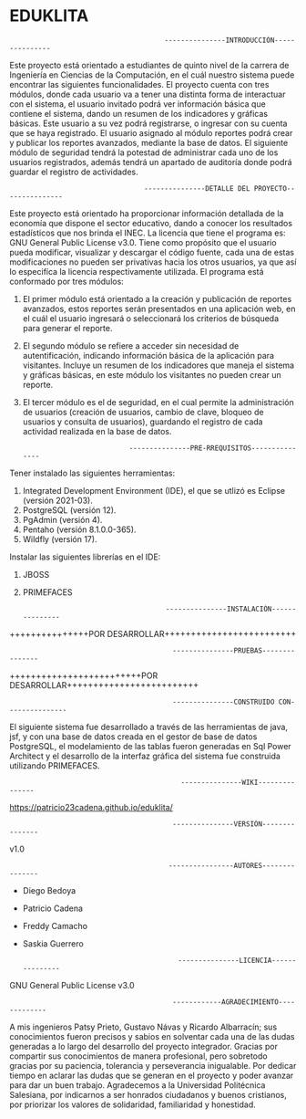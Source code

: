 # EDUKLITA

                                          ---------------INTRODUCCIÓN---------------

Este proyecto está orientado a estudiantes de quinto nivel de la carrera de Ingeniería en Ciencias de la Computación,
en el cuál nuestro sistema puede encontrar las siguientes funcionalidades. 
El proyecto cuenta con tres módulos, donde cada usuario va a tener una distinta forma de interactuar con el sistema,
el usuario invitado podrá ver información básica que contiene el sistema, dando un resumen de los indicadores y 
gráficas básicas. Este usuario a su vez podrá registrarse, o ingresar con su cuenta que se haya registrado.
El usuario asignado al módulo reportes podrá crear y publicar los reportes avanzados, mediante la base de datos.
El siguiente módulo de seguridad tendrá la potestad de administrar cada uno de los usuarios registrados, además
tendrá un apartado de auditoría donde podrá guardar el registro de actividades.


                                     ---------------DETALLE DEL PROYECTO---------------

Este proyecto está orientado ha proporcionar información detallada de la economía que dispone el sector educativo, dando a conocer los resultados estadísticos que nos brinda el INEC. La licencia que tiene el programa es: GNU General Public License v3.0. Tiene como propósito que el usuario pueda modificar, visualizar y descargar el código fuente, cada una de estas modificaciones no pueden ser privativas hacia los otros usuarios, ya que así lo especifíca la licencia respectivamente utilizada.
El programa está conformado por tres módulos:
1. El primer módulo está orientado a la creación y publicación de reportes avanzados, estos reportes serán presentados en una aplicación web, en el cuál el usuario ingresará o seleccionará los criterios de búsqueda para generar el reporte.
2. El segundo módulo se refiere a acceder sin necesidad de autentificación, indicando información básica de la aplicación para visitantes. Incluye un resumen de los indicadores que maneja el sistema y gráficas básicas, en este módulo los visitantes no pueden crear un reporte.
3. El tercer módulo es el de seguridad, en el cual permite la administración de usuarios (creación de usuarios, cambio de clave, bloqueo de usuarios y consulta de usuarios), guardando el registro de cada actividad realizada en la base de datos.


                                 ---------------PRE-RREQUISITOS---------------

Tener instalado las siguientes herramientas:

1. Integrated Development Environment (IDE), el que se utlizó es Eclipse (versión 2021-03).
2. PostgreSQL (versión 12).
3. PgAdmin (versión 4).
4. Pentaho (versión 8.1.0.0-365).
5. Wildfly (versión 17).

Instalar las siguientes librerías en el IDE:

1. JBOSS 
2. PRIMEFACES


                                          ---------------INSTALACIÓN---------------

+++++++++++++++POR DESARROLLAR+++++++++++++++++++++++++


                                            ---------------PRUEBAS---------------

+++++++++++++++++++++++++POR DESARROLLAR+++++++++++++++++++++++++


                                            ---------------CONSTRUIDO CON---------------

El siguiente sistema fue desarrollado a través de las herramientas de java, jsf, y con una base de datos creada en el gestor de base de datos PostgreSQL, el
modelamiento de las tablas fueron generadas en Sql Power Architect y el desarrollo de la interfaz gráfica del sistema fue construida utilizando PRIMEFACES.


                                              ---------------WIKI---------------

https://patricio23cadena.github.io/eduklita/


                                            ---------------VERSIÓN---------------

v1.0


                                           ----------------AUTORES---------------

* Diego Bedoya
* Patricio Cadena
* Freddy Camacho
* Saskia Guerrero


                                            ---------------LICENCIA---------------

GNU General Public License v3.0


                                            ------------AGRADECIMIENTO-------------

A mis ingenieros Patsy Prieto, Gustavo Návas y Ricardo Albarracín; sus conocimientos fueron precisos y sabios en solventar cada una de las dudas generadas
a lo largo del desarrollo del proyecto integrador. Gracias por compartir sus conocimientos de manera profesional, pero sobretodo gracias por su paciencia,
tolerancia y perseverancia inigualable. Por dedicar tiempo en aclarar las dudas que se generan en el proyecto y poder avanzar para dar un buen trabajo.
Agradecemos a la Universidad Politécnica Salesiana, por indicarnos a ser honrados ciudadanos y buenos cristianos, por priorizar los valores de solidaridad,
familiaridad y honestidad.
